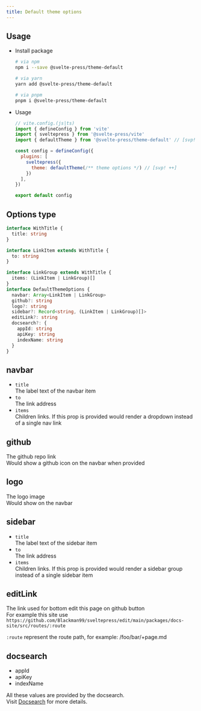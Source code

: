```yaml
---
title: Default theme options
---
```


## Usage

* Install package
  ```sh
  # via npm
  npm i --save @svelte-press/theme-default

  # via yarn
  yarn add @svelte-press/theme-default

  # via pnpm
  pnpm i @svelte-press/theme-default
  ```
* Usage
  ```js
  // vite.config.(js|ts)
  import { defineConfig } from 'vite'
  import { sveltepress } from '@svelte-press/vite'
  import { defaultTheme } from '@svelte-press/theme-default' // [svp! ++]

  const config = defineConfig({
    plugins: [
      sveltepress({
        theme: defaultTheme(/** theme options */) // [svp! ++]
      })
    ],
  })

  export default config
  ```

## Options type

```ts
interface WithTitle {
  title: string
}

interface LinkItem extends WithTitle {
  to: string
}

interface LinkGroup extends WithTitle {
  items: (LinkItem | LinkGroup)[]
}
interface DefaultThemeOptions {
  navbar: Array<LinkItem | LinkGroup>
  github?: string
  logo?: string
  sidebar?: Record<string, (LinkItem | LinkGroup)[]>
  editLink?: string
  docsearch?: {
    appId: string
    apiKey: string
    indexName: string
  }
}
```

## navbar

* `title`  
  The label text of the navbar item
* `to`  
  The link address
* `items`  
  Children links. If this prop is provided would render a dropdown instead of a single nav link

## github
The github repo link  
Would show a github icon on the navbar when provided

## logo

The logo image  
Would show on the navbar 

## sidebar

* `title`  
  The label text of the sidebar item
* `to`  
  The link address
* `items`  
  Children links. If this prop is provided would render a sidebar group instead of a single sidebar item

## editLink

The link used for bottom edit this page on github button  
For example this site use `https://github.com/Blackman99/sveltepress/edit/main/packages/docs-site/src/routes/:route`

`:route` represent the route path, for example: /foo/bar/+page.md

## docsearch

* appId
* apiKey
* indexName

All these values are provided by the docsearch.  
Visit [Docsearch](https://docsearch.algolia.com/) for more details.